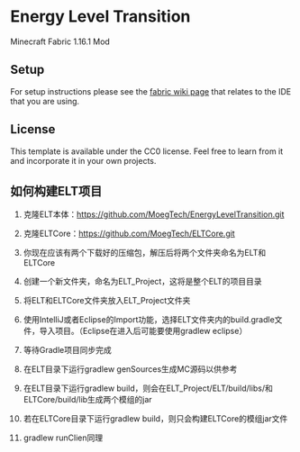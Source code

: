 # Energy Level Transition

Minecraft Fabric 1.16.1 Mod

## Setup

For setup instructions please see the [fabric wiki page](https://fabricmc.net/wiki/tutorial:setup) that relates to the IDE that you are using.

## License

This template is available under the CC0 license. Feel free to learn from it and incorporate it in your own projects.

## 如何构建ELT项目

1. 克隆ELT本体：https://github.com/MoegTech/EnergyLevelTransition.git

2. 克隆ELTCore：https://github.com/MoegTech/ELTCore.git

3. 你现在应该有两个下载好的压缩包，解压后将两个文件夹命名为ELT和ELTCore

4. 创建一个新文件夹，命名为ELT_Project，这将是整个ELT的项目目录

5. 将ELT和ELTCore文件夹放入ELT_Project文件夹

6. 使用IntelliJ或者Eclipse的Import功能，选择ELT文件夹内的build.gradle文件，导入项目。（Eclipse在进入后可能要使用gradlew eclipse）

7. 等待Gradle项目同步完成

8. 在ELT目录下运行gradlew genSources生成MC源码以供参考

9. 在ELT目录下运行gradlew build，则会在ELT_Project/ELT/build/libs/和ELTCore/build/lib生成两个模组的jar

10. 若在ELTCore目录下运行gradlew build，则只会构建ELTCore的模组jar文件

11. gradlew runClien同理

